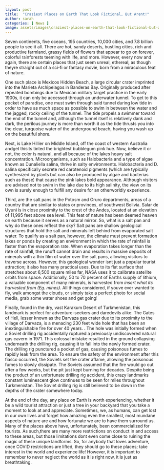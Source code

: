 ```yaml
---
layout: post
title:  "Craziest Places on Earth That Look Fictional, But Arent!"
author: sarah
categories: [ News ]
image: assets/images\craziest-places-on-earth-that-look-fictional-but-arent.png
---
```


Seven continents, five oceans, 195 countries, 10,000 cities, and 7.8 billion people to see it all. There are hot, sandy deserts, bustling cities, rich and productive farmland, grassy fields of flowers that appear to go on forever, colorful rainforests teeming with life, and more. However, every now and again, there are certain places that just seem unreal, ethereal, as though theyre straight out of a sci-fi or fantasy movie, born from a miraculous feat of nature.  

One such place is Mexicos Hidden Beach, a large circular crater imprinted into the Marieta Archipelagos in Banderas Bay. Originally produced after repeated bombings due to Mexican military target practice in the early 1900s, it can only be accessed through an underwater tunnel. To get to this pocket of paradise, one must swim through said tunnel during low tide in order to have as much space as possible to swim in between the water and the jagged, rocky ceiling of the tunnel. The tide propels a swimmer toward the end of the tunnel and, although the tunnel itself is relatively dank and dark, the perilous journey is more than worth it as the tide thrusts you into the clear, turquoise water of the underground beach, having you wash up on the beautiful shore.

Next, is Lake Hillier on Middle Island, off the coast of western Australia andget thisits tinted the brightest bubblegum pink hue. Now, believe it or not, the color is natural, and all because of the lakes heavy salt concentration. Microorganisms, such as Halobacteria and a type of algae known as Dunaliella salina, thrive in salty environments. Halobacteria and D. salina specifically secrete red carotenoid pigments (which are typically synthesized by plants but can also be produced by algae and bacterias such as these) that cause the pink lakes bold appearance. Although visitors are advised not to swim in the lake due to its high salinity, the view on its own is surely enough to fulfill any desire for an otherworldly experience.

Third, are the salt pans in the Potosm and Oruro departments, areas of a country that are similar to states or provinces, of southwest Bolivia. Salar de Uyuni is in close proximity to the crest of the Andes, located at an elevation of 11,995 feet above sea level. This feat of nature has been deemed heaven on earth because it serves as a natural mirror. So, what is a salt pan and why do these ones reflect the sky? Salt pans are shallow geological structures that hold the salt and minerals left behind from evaporated salt water. To qualify as a salt pan, however, the climate must prevent formation lakes or ponds by creating an environment in which the rate of rainfall is faster than the evaporation rate. When evaporation takes longer than the rate of rainfall, the runoff cannot drain and results in massive deposits of minerals with a thin film of water over the salt pans, allowing visitors to traverse across. However, this geological wonder isnt just a popular tourist attraction; it also has many practical uses. Due to its flat surface that stretches about 6,500 square miles far, NASA uses it to calibrate satellite orbits from space. Additionally, 50 to 70 percent of Earths supply of lithium, a valuable component of many minerals, is harvested from *insert what its harvested from (Eg. mines)*. All things considered, if youve ever wanted to fly, walk amongst the clouds, or simply take a perfect photo for social media, grab some water shoes and get going!

Finally, found in the dry, vast Karakum Desert of Turkmenistan, this landmark is perfect for adventure-seekers and daredevils alike. The Gates of Hell, lesser known as the Darvaza gas crater due to its proximity to the village of Darvaza, is a menacing 230 feet wide hole that has been an inextinguishable fire for over 40 years. \. The hole was initially formed when a Soviet drilling rig accidentally ruptured a previously undiscovered natural gas cavern in 1971. This colossal mistake resulted in the ground collapsing underneath the drilling rig, causing it to fall into the newly formed crater. The drilling rig punctured a pocket of gas, causing poisonous fumes to rapidly leak from the area. To ensure the safety of the environment after this fiasco occurred, the Soviets set the crater aflame, allowing the poisonous fumes to slowly dissipate. The Soviets assumed that the fire would go out after a few weeks, but the pit just kept burning for decades. Despite being the product of an unfortunate drilling rig accident, this crazy landmarks constant luminescent glow continues to be seen for miles throughout Turkmenistan. The Soviet drilling rig is still believed to be down in the depths of the crater somewhere today.

At the end of the day, any place on Earth is worth experiencing, whether it be a wild tourist attraction or just a tree in your backyard that you take a moment to look at and appreciate. Sometimes, we, as humans, can get lost in our own lives and forget how amazing even the smallest, most mundane aspects of nature are and how fortunate we are to have them surround us. Many of the places above have, unfortunately, been commercialized for tourists. As such,there are many more restrictions on conduct in and access to these areas, but those limitations dont even come close to ruining the magic of these unique landforms. So, for anybody that loves adventure, once COVID restrictions are lifted, they should go to these places; take interest in the world and experience life! However, it is important to remember to never neglect the world as it is right now, it is just as breathtaking.


